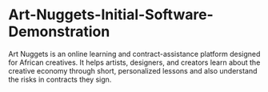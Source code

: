 # Art-Nuggets-Initial-Software-Demonstration
Art Nuggets is an online learning and contract-assistance platform designed for African creatives. It helps artists, designers, and creators learn about the creative economy through short, personalized lessons and also understand the risks in contracts they sign.
